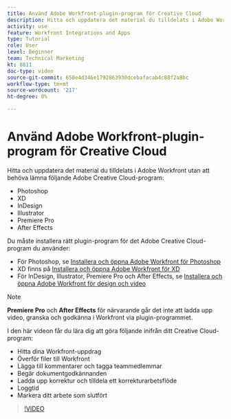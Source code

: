 ```yaml
---
title: Använd Adobe Workfront-plugin-program för Creative Cloud
description: Hitta och uppdatera det material du tilldelats i Adobe Workfront utan att behöva lämna följande Adobe Creative Cloud-program - Photoshop, XD, InDesign, Illustrator, Premiere Pro och After Effects
activity: use
feature: Workfront Integrations and Apps
type: Tutorial
role: User
level: Beginner
team: Technical Marketing
kt: 8811
doc-type: video
source-git-commit: 650e4d346e1792863930dcebafacab4c88f2a8bc
workflow-type: tm+mt
source-wordcount: '217'
ht-degree: 0%

---
```


# Använd Adobe Workfront-plugin-program för Creative Cloud

Hitta och uppdatera det material du tilldelats i Adobe Workfront utan att behöva lämna följande Adobe Creative Cloud-program:

* Photoshop
* XD
* InDesign
* Illustrator
* Premiere Pro
* After Effects

Du måste installera rätt plugin-program för det Adobe Creative Cloud-program du använder:

* För Photoshop, se [Installera och öppna Adobe Workfront för Photoshop](https://experienceleague.adobe.com/docs/workfront/using/adobe-workfront-integrations/workfront-for-creative-cloud/install-wf-cc/wf-cc-install-ps.html?)
* XD finns på [Installera och öppna Adobe Workfront för XD](https://experienceleague.adobe.com/docs/workfront/using/adobe-workfront-integrations/workfront-for-creative-cloud/install-wf-cc/wf-adobe-xd-install.html?)
* För InDesign, Illustrator, Premiere Pro och After Effects, se [Installera och öppna Adobe Workfront för design och video](https://experienceleague.adobe.com/docs/workfront/using/adobe-workfront-integrations/workfront-for-creative-cloud/install-wf-cc/wf-install-cc.html?)

>[!NOTE]
>
>**Premiere Pro** och **After Effects** för närvarande går det inte att ladda upp video, granska och godkänna i Workfront via plugin-programmet.


I den här videon får du lära dig att göra följande inifrån ditt Creative Cloud-program:

* Hitta dina Workfront-uppdrag
* Överför filer till Workfront
* Lägga till kommentarer och tagga teammedlemmar
* Begär dokumentgodkännanden
* Ladda upp korrektur och tilldela ett korrekturarbetsflöde
* Loggtid
* Markera ditt arbete som slutfört

>[!VIDEO](https://video.tv.adobe.com/v/3415452/?quality=12&learn=on)
